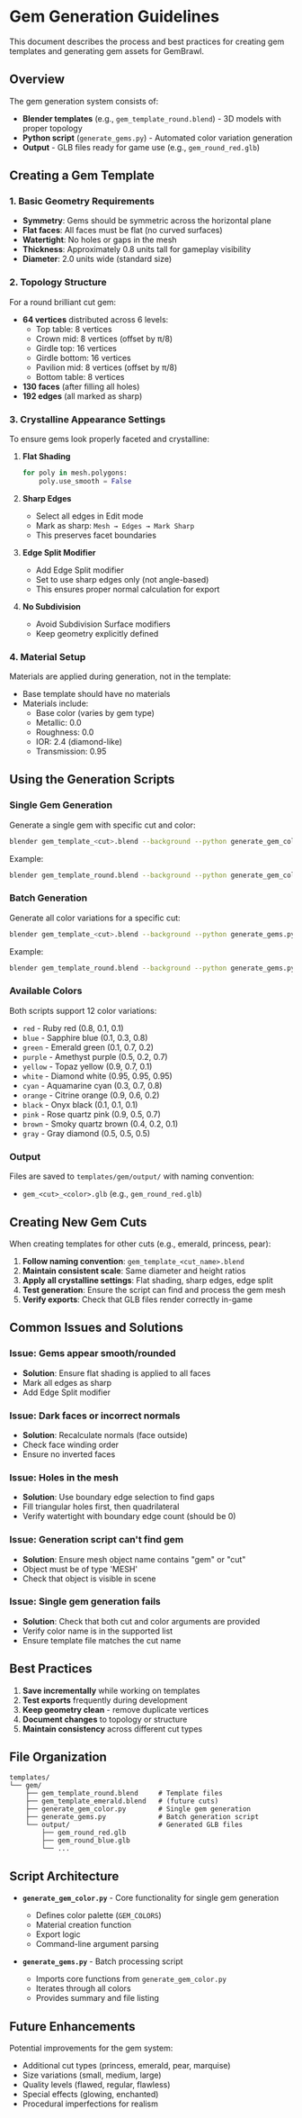 # Gem Generation Guidelines

This document describes the process and best practices for creating gem templates and generating gem assets for GemBrawl.

## Overview

The gem generation system consists of:
- **Blender templates** (e.g., `gem_template_round.blend`) - 3D models with proper topology
- **Python script** (`generate_gems.py`) - Automated color variation generation
- **Output** - GLB files ready for game use (e.g., `gem_round_red.glb`)

## Creating a Gem Template

### 1. Basic Geometry Requirements

- **Symmetry**: Gems should be symmetric across the horizontal plane
- **Flat faces**: All faces must be flat (no curved surfaces)
- **Watertight**: No holes or gaps in the mesh
- **Thickness**: Approximately 0.8 units tall for gameplay visibility
- **Diameter**: 2.0 units wide (standard size)

### 2. Topology Structure

For a round brilliant cut gem:
- **64 vertices** distributed across 6 levels:
  - Top table: 8 vertices
  - Crown mid: 8 vertices (offset by π/8)
  - Girdle top: 16 vertices
  - Girdle bottom: 16 vertices
  - Pavilion mid: 8 vertices (offset by π/8)
  - Bottom table: 8 vertices
- **130 faces** (after filling all holes)
- **192 edges** (all marked as sharp)

### 3. Crystalline Appearance Settings

To ensure gems look properly faceted and crystalline:

1. **Flat Shading**
   ```python
   for poly in mesh.polygons:
       poly.use_smooth = False
   ```

2. **Sharp Edges**
   - Select all edges in Edit mode
   - Mark as sharp: `Mesh → Edges → Mark Sharp`
   - This preserves facet boundaries

3. **Edge Split Modifier**
   - Add Edge Split modifier
   - Set to use sharp edges only (not angle-based)
   - This ensures proper normal calculation for export

4. **No Subdivision**
   - Avoid Subdivision Surface modifiers
   - Keep geometry explicitly defined

### 4. Material Setup

Materials are applied during generation, not in the template:
- Base template should have no materials
- Materials include:
  - Base color (varies by gem type)
  - Metallic: 0.0
  - Roughness: 0.0
  - IOR: 2.4 (diamond-like)
  - Transmission: 0.95

## Using the Generation Scripts

### Single Gem Generation

Generate a single gem with specific cut and color:

```bash
blender gem_template_<cut>.blend --background --python generate_gem_color.py -- <cut_name> <color_name>
```

Example:
```bash
blender gem_template_round.blend --background --python generate_gem_color.py -- round red
```

### Batch Generation

Generate all color variations for a specific cut:

```bash
blender gem_template_<cut>.blend --background --python generate_gems.py -- <cut_name>
```

Example:
```bash
blender gem_template_round.blend --background --python generate_gems.py -- round
```

### Available Colors

Both scripts support 12 color variations:
- `red` - Ruby red (0.8, 0.1, 0.1)
- `blue` - Sapphire blue (0.1, 0.3, 0.8)
- `green` - Emerald green (0.1, 0.7, 0.2)
- `purple` - Amethyst purple (0.5, 0.2, 0.7)
- `yellow` - Topaz yellow (0.9, 0.7, 0.1)
- `white` - Diamond white (0.95, 0.95, 0.95)
- `cyan` - Aquamarine cyan (0.3, 0.7, 0.8)
- `orange` - Citrine orange (0.9, 0.6, 0.2)
- `black` - Onyx black (0.1, 0.1, 0.1)
- `pink` - Rose quartz pink (0.9, 0.5, 0.7)
- `brown` - Smoky quartz brown (0.4, 0.2, 0.1)
- `gray` - Gray diamond (0.5, 0.5, 0.5)

### Output

Files are saved to `templates/gem/output/` with naming convention:
- `gem_<cut>_<color>.glb` (e.g., `gem_round_red.glb`)

## Creating New Gem Cuts

When creating templates for other cuts (e.g., emerald, princess, pear):

1. **Follow naming convention**: `gem_template_<cut_name>.blend`
2. **Maintain consistent scale**: Same diameter and height ratios
3. **Apply all crystalline settings**: Flat shading, sharp edges, edge split
4. **Test generation**: Ensure the script can find and process the gem mesh
5. **Verify exports**: Check that GLB files render correctly in-game

## Common Issues and Solutions

### Issue: Gems appear smooth/rounded
- **Solution**: Ensure flat shading is applied to all faces
- Mark all edges as sharp
- Add Edge Split modifier

### Issue: Dark faces or incorrect normals
- **Solution**: Recalculate normals (face outside)
- Check face winding order
- Ensure no inverted faces

### Issue: Holes in the mesh
- **Solution**: Use boundary edge selection to find gaps
- Fill triangular holes first, then quadrilateral
- Verify watertight with boundary edge count (should be 0)

### Issue: Generation script can't find gem
- **Solution**: Ensure mesh object name contains "gem" or "cut"
- Object must be of type 'MESH'
- Check that object is visible in scene

### Issue: Single gem generation fails
- **Solution**: Check that both cut and color arguments are provided
- Verify color name is in the supported list
- Ensure template file matches the cut name

## Best Practices

1. **Save incrementally** while working on templates
2. **Test exports** frequently during development
3. **Keep geometry clean** - remove duplicate vertices
4. **Document changes** to topology or structure
5. **Maintain consistency** across different cut types

## File Organization

```
templates/
└── gem/
    ├── gem_template_round.blend     # Template files
    ├── gem_template_emerald.blend   # (future cuts)
    ├── generate_gem_color.py        # Single gem generation
    ├── generate_gems.py             # Batch generation script
    └── output/                      # Generated GLB files
        ├── gem_round_red.glb
        ├── gem_round_blue.glb
        └── ...
```

## Script Architecture

- **`generate_gem_color.py`** - Core functionality for single gem generation
  - Defines color palette (`GEM_COLORS`)
  - Material creation function
  - Export logic
  - Command-line argument parsing

- **`generate_gems.py`** - Batch processing script
  - Imports core functions from `generate_gem_color.py`
  - Iterates through all colors
  - Provides summary and file listing

## Future Enhancements

Potential improvements for the gem system:
- Additional cut types (princess, emerald, pear, marquise)
- Size variations (small, medium, large)
- Quality levels (flawed, regular, flawless)
- Special effects (glowing, enchanted)
- Procedural imperfections for realism